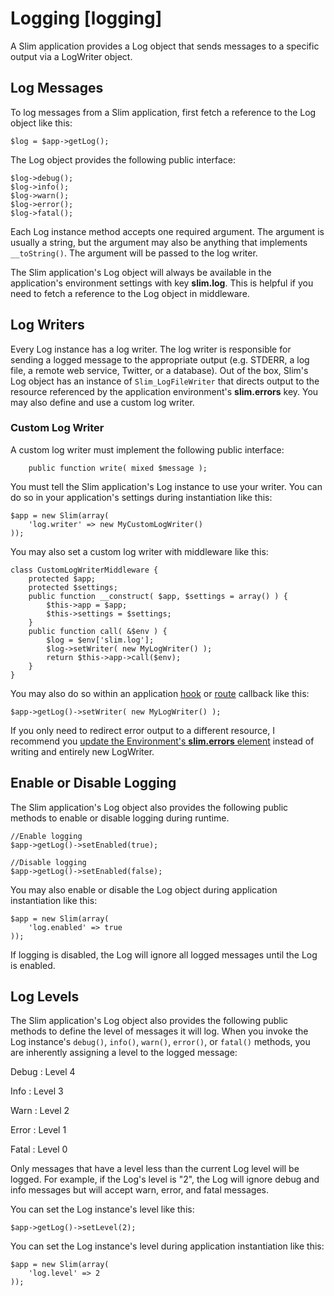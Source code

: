 # Logging [logging] #

A Slim application provides a Log object that sends messages to a specific output via a LogWriter object.

## Log Messages ##

To log messages from a Slim application, first fetch a reference to the Log object like this:

    $log = $app->getLog();

The Log object provides the following public interface:

    $log->debug();
    $log->info();
    $log->warn();
    $log->error();
    $log->fatal();

Each Log instance method accepts one required argument. The argument is usually a string, but the argument may also be anything that implements `__toString()`. The argument will be passed to the log writer.

The Slim application's Log object will always be available in the application's environment settings with key **slim.log**. This is helpful if you need to fetch a reference to the Log object in middleware.

## Log Writers ##

Every Log instance has a log writer. The log writer is responsible for sending a logged message to the appropriate output (e.g. STDERR, a log file, a remote web service, Twitter, or a database). Out of the box, Slim's Log object has an instance of `Slim_LogFileWriter` that directs output to the resource referenced by the application environment's **slim.errors** key. You may also define and use a custom log writer.

### Custom Log Writer ###

A custom log writer must implement the following public interface:

        public function write( mixed $message );

You must tell the Slim application's Log instance to use your writer. You can do so in your application's settings during instantiation like this:

    $app = new Slim(array(
        'log.writer' => new MyCustomLogWriter()
    ));

You may also set a custom log writer with middleware like this:

    class CustomLogWriterMiddleware {
        protected $app;
        protected $settings;
        public function __construct( $app, $settings = array() ) {
            $this->app = $app;
            $this->settings = $settings;
        }
        public function call( &$env ) {
            $log = $env['slim.log'];
            $log->setWriter( new MyLogWriter() );
            return $this->app->call($env);
        }
    }

You may also do so within an application [hook](#hooks) or [route](#routing-get) callback like this: 

    $app->getLog()->setWriter( new MyLogWriter() );

If you only need to redirect error output to a different resource, I recommend you [update the Environment's **slim.errors** element](#errors-output) instead of writing and entirely new LogWriter.

## Enable or Disable Logging ##

The Slim application's Log object also provides the following public methods to enable or disable logging during runtime.

    //Enable logging
    $app->getLog()->setEnabled(true);
    
    //Disable logging
    $app->getLog()->setEnabled(false);

You may also enable or disable the Log object during application instantiation like this:

    $app = new Slim(array(
        'log.enabled' => true
    ));

If logging is disabled, the Log will ignore all logged messages until the Log is enabled.

## Log Levels ##

The Slim application's Log object also provides the following public methods to define the level of messages it will log. When you invoke the Log instance's `debug()`, `info()`, `warn()`, `error()`, or `fatal()` methods, you are inherently assigning a level to the logged message:

Debug
:   Level 4

Info
:   Level 3

Warn
:   Level 2

Error
:   Level 1

Fatal
:   Level 0

Only messages that have a level less than the current Log level will be logged. For example, if the Log's level is "2", the Log will ignore debug and info messages but will accept warn, error, and fatal messages.

You can set the Log instance's level like this:

    $app->getLog()->setLevel(2);

You can set the Log instance's level during application instantiation like this:

    $app = new Slim(array(
        'log.level' => 2
    ));